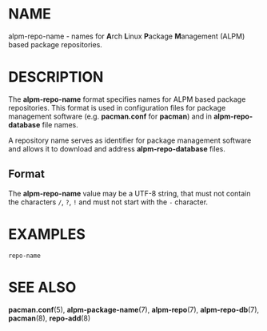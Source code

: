 # NAME

alpm-repo-name - names for **A**rch **L**inux **P**ackage **M**anagement (ALPM) based package repositories.

# DESCRIPTION

The **alpm-repo-name** format specifies names for ALPM based package repositories.
This format is used in configuration files for package management software (e.g. **pacman.conf** for **pacman**) and in **alpm-repo-database** file names.

A repository name serves as identifier for package management software and allows it to download and address **alpm-repo-database** files.

## Format

The **alpm-repo-name** value may be a UTF-8 string, that must not contain the characters `/`, `?`, `!` and must not start with the `-` character.

# EXAMPLES

```text
repo-name
```

# SEE ALSO

**pacman.conf**(5), **alpm-package-name**(7), **alpm-repo**(7), **alpm-repo-db**(7), **pacman**(8), **repo-add**(8)
